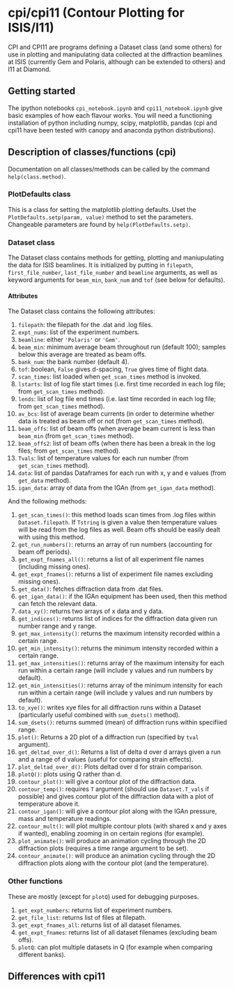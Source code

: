 # cpi/cpi11 (Contour Plotting for ISIS/I11)
CPI and CPI11 are programs defining a Dataset class (and some others) for
use in plotting and manipulating data collected at the diffraction beamlines
at ISIS (currently Gem and Polaris, although can be extended to others) and
I11 at Diamond. 

## Getting started
The ipython notebooks ```cpi_notebook.ipynb``` and 
```cpi11_notebook.ipynb``` give basic examples of how each flavour works.
You will need a functioning installation of python including numpy, scipy,
matplotlib, pandas (cpi and cpi11 have been tested with canopy and 
anaconda python distributions).

## Description of classes/functions (cpi)
Documentation on all classes/methods can be called by the command
```help(class.method)```.
### PlotDefaults class
This is a class for setting the matplotlib plotting defaults. Uset the 
```PlotDefaults.setp(param, value)``` method to set the parameters. 
Changeable parameters are found by ```help(PlotDefaults.setp)```.

### Dataset class
The Dataset class contains methods for getting, plotting and maniupulating
the data for ISIS beamlines. It is initialized by putting in 
```filepath```, ```first_file_number```, ```last_file_number``` and
```beamline``` arguments, as well as keyword arguments for ```beam_min```,
```bank_num``` and ```tof``` (see below for defaults).

#### Attributes
The Dataset class contains the following attributes:
1. ```filepath```: the filepath for the .dat and .log files.
2. ```expt_nums```: list of the experiment numbers.
3. ```beamline```: either ```'Polaris'``` or ```'Gem'```.
4. ```beam_min```: minimum average beam throughout run (default 100);
samples below this average are treated as beam offs.
5. ```bank_num```: the bank number (default 4).
6. ```tof```: boolean, ```False``` gives d-spacing, ```True``` gives
time of flight data.
7. ```scan_times```: list loaded when ```get_scan_times``` method is
invoked.
8. ```lstarts```: list of log file start times (i.e. first time recorded
in each log file; from ```get_scan_times``` method).
9. ```lends```: list of log file end times (i.e. last time recorded
in each log file; from ```get_scan_times``` method).
10. ```av_bcs```: list of average beam currents (in order to determine
whether data is treated as beam off or not (from ```get_scan_times``` 
method).
11. ```beam_offs```: list of beam offs (when average beam current is less
than ```beam_min``` (from ```get_scan_times``` method).
12. ```beam_offs2```: list of beam offs (when there has been a break in the
log files; from ```get_scan_times``` method).
13. ```Tvals```: list of temperature values for each run number (from 
```get_scan_times``` method).
14. ```data```: list of pandas Dataframes for each run with x, y and e
values (from ```get_data``` method).
15. ```igan_data```: array of data from the IGAn (from 
```get_igan_data``` method).

And the following methods:
1. ```get_scan_times()```: this method loads scan times from .log files
within ```Dataset.filepath```. If ```Tstring``` is given a value then 
temperature values will be read from the log files as well. Beam offs should
be easily dealt with using this method.
2. ```get_run_numbers()```: returns an array of run numbers (accounting for
beam off periods).
3. ```get_expt_fnames_all()```: returns a list of all experiment file names 
(including missing ones).
4. ```get_expt_fnames()```: returns a list of experiment file names 
excluding missing ones).
5. ```get_data()```: fetches diffraction data from .dat files.
6. ```get_igan_data()```: if the IGAn equipment has been used, then this
method can fetch the relevant data.
7. ```data_xy()```: returns two arrays of x data and y data.
8. ```get_indices()```: returns list of indices for the diffraction data
given run number range and y range.
9. ```get_max_intensity()```: returns the maximum intensity recorded within
a certain range.
10. ```get_min_intensity()```: returns the minimum intensity recorded within
a certain range.
11. ```get_max_intensities()```: returns array of the maximum intensity for
each run within a certain range (will include y values and run numbers by
default).
12. ```get_min_intensities()```: returns array of the minimum intensity for
each run within a certain range (will include y values and run numbers by
default).
13. ```to_xye()```: writes xye files for all diffraction runs within a
Dataset (particularly useful combined with ```sum_dsets()``` method).
14. ```sum_dsets()```: returns summed (mean) of diffraction runs within 
specifiied range.
15. ```plot()```: Returns a 2D plot of a diffraction run (specified by 
```tval``` argument).
16. ```get_deltad_over_d()```: Returns a list of delta d over d arrays given
a run and a range of d values (useful for comparing strain effects).
17. ```plot_deltad_over_d()```: Plots deltad over d for strain comparison.
18. ```plotQ()```: plots using Q rather than d.
19. ```contour_plot()```: will give a contour plot of the diffraction data.
20. ```contour_temp()```: requires ```T``` argument (should use 
```Dataset.T_vals``` if possible) and gives contour plot of the diffraction
data with a plot of temperature above it.
21. ```contour_igan()```: will give a contour plot along with the IGAn 
pressure, mass and temperature readings.
22. ```contour_mult()```: will plot multiple contour plots (with shared x
 and y axes if wanted), enabling zooming in on certain regions (for 
example).
23. ```plot_animate()```: will produce an animation cycling through the 2D
diffraction plots (requires a time range argument to be set).
24. ```contour_animate()```: will produce an animation cycling through the
2D diffraction plots along with the contour plot (and the temperature).

### Other functions
These are mostly (except for ```plotQ```) used for debugging purposes.
1. ```get_expt_numbers```: returns list of experiment numbers.
2. ```get_file_list```: returns list of files at filepath.
3. ```get_expt_fnames_all```: returns list of all dataset filenames.
4. ```get_expt_fnames```: returns list of all dataset filenames (excluding
beam offs).
5. ```plotQ```: can plot multiple datasets in Q (for example when comparing
different banks).

## Differences with cpi11 
